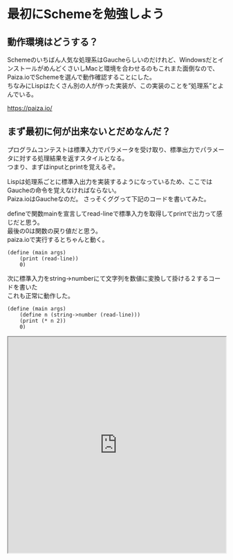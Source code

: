# 最初にSchemeを勉強しよう

## 動作環境はどうする？
Schemeのいちばん人気な処理系はGaucheらしいのだけれど、WindowsだとインストールがめんどくさいしMacと環境を合わせるのもこれまた面倒なので、Paiza.ioでSchemeを選んで動作確認することにした。  
ちなみにLispはたくさん別の人が作った実装が、この実装のことを”処理系”とよんでいる。

https://paiza.io/

## まず最初に何が出来ないとだめなんだ？
プログラムコンテストは標準入力でパラメータを受け取り、標準出力でパラメータに対する処理結果を返すスタイルとなる。  
つまり、まずはinputとprintを覚えるぞ。  

Lispは処理系ごとに標準入出力を実装するようになっているため、ここではGaucheの命令を覚えなければならない。  
Paiza.ioはGaucheなのだ。
さっそくググって下記のコードを書いてみた。

defineで関数mainを宣言してread-lineで標準入力を取得してprintで出力って感じだと思う。  
最後の0は関数の戻り値だと思う。  
paiza.ioで実行するとちゃんと動く。

    (define (main args) 
        (print (read-line))
        0)


次に標準入力をstring->numberにて文字列を数値に変換して掛ける２するコードを書いた  
これも正常に動作した。

    (define (main args) 
        (define n (string->number (read-line)))
        (print (* n 2))
        0)


<iframe src="https://paiza.io/projects/e/kLkDwFpFSS3EszbBFegAAQ?theme=twilight" width="100%" height="500" scrolling="no" seamless="seamless"></iframe>